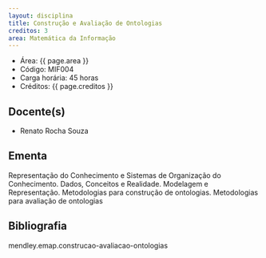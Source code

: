 ```yaml
---
layout: disciplina
title: Construção e Avaliação de Ontologias
creditos: 3
area: Matemática da Informação
---
```


- Área:  {{ page.area }}
- Código: MIF004
- Carga horária: 45 horas 
- Créditos:  {{ page.creditos }}

## Docente(s) 

- Renato Rocha Souza

## Ementa

Representação do Conhecimento e Sistemas de Organização do
Conhecimento. Dados, Conceitos e Realidade. Modelagem e Representação.
Metodologias para construção de ontologias. Metodologias para
avaliação de ontologias

## Bibliografia

mendley.emap.construcao-avaliacao-ontologias

